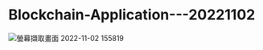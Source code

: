 # Blockchain-Application---20221102
![螢幕擷取畫面 2022-11-02 155819](https://user-images.githubusercontent.com/62171839/199433076-057881c0-5a87-4ad6-b786-f5fdecb66a2f.png)
